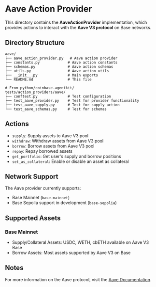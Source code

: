 # Aave Action Provider

This directory contains the **AaveActionProvider** implementation, which provides actions to interact with the **Aave V3 protocol** on Base networks.

## Directory Structure

```
aave/
├── aave_action_provider.py   # Aave action provider
├── constants.py             # Aave action constants
├── schemas.py               # Aave action schemas
├── utils.py                 # Aave action utils
├── __init__.py              # Main exports
└── README.md                # This file

# From python/coinbase-agentkit/
tests/action_providers/aave/
├── conftest.py              # Test configuration
├── test_aave_provider.py    # Test for provider functionality
├── test_aave_supply.py      # Test for supply action
└── test_aave_schemas.py     # Test for schemas
```

## Actions

- `supply`: Supply assets to Aave V3 pool
- `withdraw`: Withdraw assets from Aave V3 pool
- `borrow`: Borrow assets from Aave V3 pool
- `repay`: Repay borrowed assets
- `get_portfolio`: Get user's supply and borrow positions
- `set_as_collateral`: Enable or disable an asset as collateral

## Network Support

The Aave provider currently supports:
- Base Mainnet (`base-mainnet`)
- Base Sepolia support in development (`base-sepolia`)

## Supported Assets

### Base Mainnet
- Supply/Collateral Assets: USDC, WETH, cbETH available on Aave V3 Base
- Borrow Assets: Most assets supported by Aave V3 on Base

## Notes

For more information on the Aave protocol, visit the [Aave Documentation](https://docs.aave.com/).